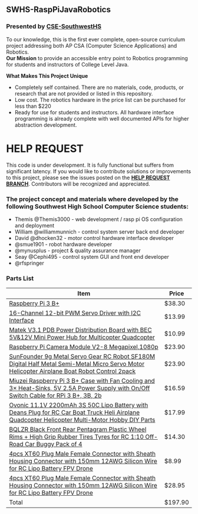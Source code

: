 ## SWHS-RaspPiJavaRobotics

### Presented by [CSE-SouthwestHS](https://github.com/CSE-SouthwestHS)

To our knowledge, this is the first ever complete, open-source curriculum project addressing both AP CSA (Computer Science Applications) and Robotics.  
**Our Mission** to provide an accessible entry point to Robotics programming for students and instructors of College Level Java.

**What Makes This Project Unique**
- Completely self contained.  There are no materials, code, products, or research that are not provided or listed in this repository.
- Low cost.  The robotics hardware in the price list can be purchased for less than $220
- Ready for use for students and instructors.  All hardware interface programming is already complete with well documented APIs for higher abstraction development.

# HELP REQUEST
This code is under development.  It is fully functional but suffers from significant latency.
If you would like to contribute solutions or improvements to this project, please see the issues posted on the
**[HELP REQUEST BRANCH](https://github.com/CSE-SouthwestHS/SWHS-RaspPiJavaRobotics/blob/HelpRequestWebsocket/README.md)**.
Contributors will be recognized and appreciated.

### The project concept and materials where developed by the following Southwest High School Computer Science students:

- Themis @Themis3000 - web development / rasp pi OS configuration and deployment
- William @williammunnich - control system server back end developer
- David @dhocken32 - motor control hardware interface developer
- @smue1901 - robot hardware developer
- @mynusplus - project & quality assurance manager
- Seay @Cephi495 - control system GUI and front end developer
- @rfspringer


### Parts List

Item | Price
-----|------
[Raspberry Pi 3 B+](https://www.amazon.com/ELEMENT-Element14-Raspberry-Pi-Motherboard/dp/B07BDR5PDW/ref=sr_1_3?s=electronics&ie=UTF8&qid=1547473528&sr=1-3&keywords=raspberry+pi+3B%2B)|$38.30
[16-Channel 12-bit PWM Servo Driver with I2C Interface](https://www.amazon.com/16-Channel-12-bit-Servo-Driver-Interface/dp/B00EIB0U7A/ref=sr_1_fkmr0_1?s=electronics&ie=UTF8&qid=1547473823&sr=1-1-fkmr0&keywords=Adafruit+16-Channel+12-bit+PWM%2FServo+Driver+-+I2C+interface+-+PCA9685)|$13.99
[Matek V3.1 PDB Power Distribution Board with BEC 5V&12V Mini Power Hub for Multicopter Quadcopter](https://www.amazon.com/Matek-Power-Distribution-Multicopter-Quadcopter/dp/B071CFKFY1/ref=sr_1_6?ie=UTF8&qid=1540928993&sr=8-6&keywords=power+distribution+board)|$10.99
[Raspberry Pi Camera Module V2-8 Megapixel,1080p](https://www.amazon.com/Raspberry-Pi-Camera-Module-Megapixel/dp/B01ER2SKFS/ref=sr_1_3?ie=UTF8&qid=1547474475&sr=8-3&keywords=Raspberry+Pi+Camera+Board+v2)|$23.90
[SunFounder 9g Metal Servo Gear RC Robot SF180M Digital Half Metal Semi-Metal Micro Servo Motor Helicopter Airplane Boat Robot Control 2pack](https://www.amazon.com/SunFounder-Digital-Helicopter-Fix-Wing-Airplane/dp/B078Y312YP/ref=sr_1_7?ie=UTF8&qid=1540157831&sr=8-7&keywords=servo%2Bfor&th=1)|$23.90
[Miuzei Raspberry Pi 3 B+ Case with Fan Cooling and 3× Heat-Sinks, 5V 2.5A Power Supply with On/Off Switch Cable for RPi 3 B+, 3B, 2b](https://www.amazon.com/Miuzei-Raspberry-Heatsinks-Supply-Compatible/dp/B07BTHNW9W/ref=pd_bxgy_147_img_3/136-1253198-7157437?_encoding=UTF8&pd_rd_i=B07BTHNW9W&pd_rd_r=604e0dc0-1802-11e9-8de9-53127fb3e287&pd_rd_w=1SdEJ&pd_rd_wg=4ZtEv&pf_rd_p=6725dbd6-9917-451d-beba-16af7874e407&pf_rd_r=VQT2E6AE4T0H39XQ6QHH&psc=1&refRID=VQT2E6AE4T0H39XQ6QHH)|$16.59
[Ovonic 11.1V 2200mAh 3S 50C Lipo Battery with Deans Plug for RC Car Boat Truck Heli Airplane Quadcopter Helicopter Multi-Motor Hobby DIY Parts](https://www.amazon.com/2200mAh-Airplane-Quadcopter-Helicopter-Multi-Motor/dp/B077P73SDS/ref=sr_1_1_sspa?ie=UTF8&qid=1547240425&sr=8-1-spons&keywords=3s+2200mah&psc=1)|$17.99
[BQLZR Black Front Rear Pentagram Plastic Wheel Rims + High Grip Rubber Tires Tyres for RC 1:10 Off-Road Car Buggy Pack of 4](https://www.amazon.com/BQLZR-Black-Pentagram-Plastic-Rubber/dp/B00ID51M9W/ref=sr_1_3?ie=UTF8&qid=1540165190&sr=8-3&keywords=rc+car+wheel)|$14.30
[4pcs XT60 Plug Male Female Connector with Sheath Housing Connector with 150mm 12AWG Silicon Wire for RC Lipo Battery FPV Drone](https://www.amazon.com/Female-Connector-Housing-Silicon-Battery/dp/B073QJWVVK?crid=3Q2VQ882VEEU4&keywords=xt60+connector&qid=1540842493&sprefix=xt+60%2Caps%2C176&sr=8-7&ref=sr_1_7)|$8.99
[4pcs XT60 Plug Male Female Connector with Sheath Housing Connector with 150mm 12AWG Silicon Wire for RC Lipo Battery FPV Drone](https://www.amazon.com/iGaging-Electronic-Digital-Fractions-Stainless/dp/B001AQEZ2W/ref=sr_1_4?ie=UTF8&qid=1540933218&sr=8-4&keywords=igaging+caliper)|$28.95
Total|$197.90
